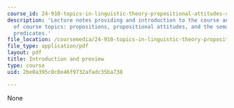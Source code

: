 ```yaml
---
course_id: 24-910-topics-in-linguistic-theory-propositional-attitudes-spring-2009
description: 'Lecture notes providing and introduction to the course and a preview
  of course topics: propositions, propositional attitudes, and the semantics of attitude
  predicates.'
file_location: /coursemedia/24-910-topics-in-linguistic-theory-propositional-attitudes-spring-2009/2be0a395c0c0e46f9732afadc35ba738_MIT24_910s09_lec01.pdf
file_type: application/pdf
layout: pdf
title: Introduction and preview
type: course
uid: 2be0a395c0c0e46f9732afadc35ba738

---
```

None